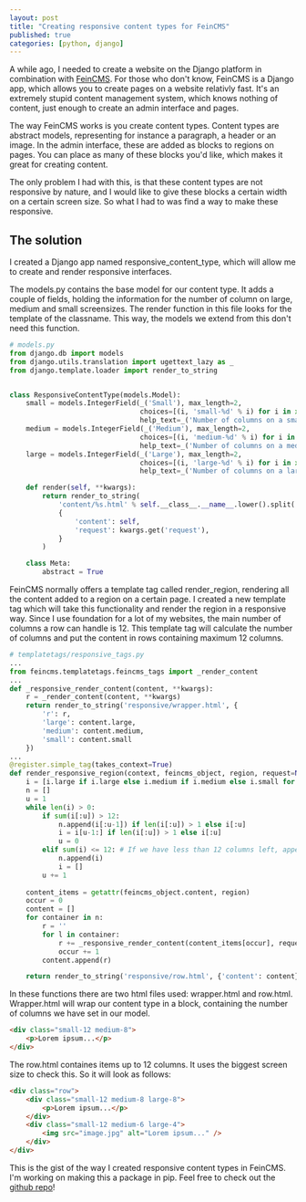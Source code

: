 ```yaml
---
layout: post
title: "Creating responsive content types for FeinCMS"
published: true
categories: [python, django]
---
```


A while ago, I needed to create a website on the Django platform in combination with [FeinCMS](http://www.feincms.org). For those who don't know, FeinCMS is a Django app, which allows you to create pages on a website relativly fast. It's an extremely stupid content management system, which knows nothing of content, just enough to create an admin interface and pages.

The way FeinCMS works is you create content types. Content types are abstract models, representing for instance a paragraph, a header or an image. In the admin interface, these are added as blocks to regions on pages. You can place as many of these blocks you'd like, which makes it great for creating content.

The only problem I had with this, is that these content types are not responsive by nature, and I would like to give these blocks a certain width on a certain screen size. So what I had to was find a way to make these responsive.

## The solution
I created a Django app named responsive\_content\_type, which will allow me to create and render responsive interfaces.

The models.py contains the base model for our content type. It adds a couple of fields, holding the information for the number of column on large, medium and small screensizes. The render function in this file looks for the template of the classname. This way, the models we extend from this don't need this function.

``` python
# models.py
from django.db import models
from django.utils.translation import ugettext_lazy as _
from django.template.loader import render_to_string


class ResponsiveContentType(models.Model):
    small = models.IntegerField(_('Small'), max_length=2, 
                                choices=[(i, 'small-%d' % i) for i in xrange(1, 13)],
                                help_text=_('Number of columns on a small screen.'))
    medium = models.IntegerField(_('Medium'), max_length=2, 
                                choices=[(i, 'medium-%d' % i) for i in xrange(1, 13)],
                                help_text=_('Number of columns on a medium screen.'))
    large = models.IntegerField(_('Large'), max_length=2, 
                                choices=[(i, 'large-%d' % i) for i in xrange(1, 13)],
                                help_text=_('Number of columns on a large screen.'))

    def render(self, **kwargs):
        return render_to_string(
        	'content/%s.html' % self.__class__.__name__.lower().split('_')[-1],
        	{
                'content': self,
                'request': kwargs.get('request'),
            }
        )

    class Meta:
        abstract = True
```

FeinCMS normally offers a template tag called render\_region, rendering all the content added to a region on a certain page. I created a new template tag which will take this functionality and render the region in a responsive way. Since I use foundation for a lot of my websites, the main number of columns a row can handle is 12. This template tag will calculate the number of columns and put the content in rows containing maximum 12 columns.

``` python
# templatetags/responsive_tags.py
...
from feincms.templatetags.feincms_tags import _render_content
...
def _responsive_render_content(content, **kwargs):
    r = _render_content(content, **kwargs)
    return render_to_string('responsive/wrapper.html', {
        'r': r,
        'large': content.large,
        'medium': content.medium,
        'small': content.small
    })
...
@register.simple_tag(takes_context=True)
def render_responsive_region(context, feincms_object, region, request=None):
    i = [i.large if i.large else i.medium if i.medium else i.small for i in getattr(feincms_object.content, region)]
    n = []
    u = 1
    while len(i) > 0:
        if sum(i[:u]) > 12:
            n.append(i[:u-1]) if len(i[:u]) > 1 else i[:u]
            i = i[u-1:] if len(i[:u]) > 1 else i[:u]
            u = 0
        elif sum(i) <= 12: # If we have less than 12 columns left, append it all to one row
            n.append(i)
            i = []
        u += 1
    
    content_items = getattr(feincms_object.content, region)
    occur = 0
    content = []
    for container in n:
        r = ''
        for l in container:
            r += _responsive_render_content(content_items[occur], request=request, context=context)
            occur += 1
        content.append(r)

    return render_to_string('responsive/row.html', {'content': content})
```

In these functions there are two html files used: wrapper.html and row.html. Wrapper.html will wrap our content type in a block, containing the number of columns we have set in our model.

``` html
<div class="small-12 medium-8">
    <p>Lorem ipsum...</p>
</div>
```

The row.html containes items up to 12 columns. It uses the biggest screen size to check this. So it will look as follows:

``` html
<div class="row">
    <div class="small-12 medium-8 large-8">
        <p>Lorem ipsum...</p>
    </div>
    <div class="small-12 medium-6 large-4">
    	<img src="image.jpg" alt="Lorem ipsum..." />
    </div>
</div>
````

This is the gist of the way I created responsive content types in FeinCMS. I'm working on making this a package in pip. Feel free to check out the [github repo](https://github.com/sytzeandreae/FeinCMS-Responsive-Content-Type)!